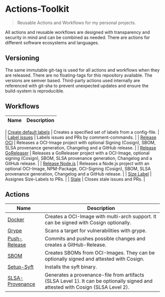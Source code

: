 
# Actions-Toolkit

> Reusable Actions and Workflows for my personal projects.

All actions and reusable workflows are designed with transparency and security in mind and can be combined as needed. There are actions for different software ecosystems and languages.

## Versioning

The same immutable git-tag is used for all actions and workflows when they are released. There are no floating-tags for this repository available. The versions are semver based. Third-party actions used internally are referenced with git-sha to prevent unexpected updates and ensure the build-system is reproducible.


## Workflows

| Name                                                                     | Description |
| ------------------------------------------------------------------------ | ----------- |

| [Create default labels](.github/workflows/toolkit-create-default-labels.yml)          | Creates a specified set of labels from a config-file. |
| [Label issues](.github/workflows/toolkit-label-issues.yml)          | Labels issues and PRs by comment-commands. |
| [Release OCI](.github/workflows/toolkit-release-oci.yml)                 | Releases a OCI-Image project with optional Signing (Cosign), SBOM, SLSA provenance generation, Changelog and a GitHub release. |
| [Release GoReleaser](.github/workflows/toolkit-release-goreleaser.yml)   | Releases a GoReleaser project with a OCI-Image, optional signing (Cosign), SBOM, SLSA provenance generation, Changelog and a GitHub release. |
| [Release Node.js](.github/workflows/toolkit-release-nodejs.yml)          | Releases a Node.js project with an optional OCI-Image, NPM-Package, OCI-Signing (Cosign), SBOM, SLSA provenance generation, Changelog and a GitHub release. |
| [Size Label](.github/workflows/toolkit-size-label.yml)          | Assignes Size-Labels to PRs. |
| [Stale](.github/workflows/toolkit-stale.yml)          | Closes stale issues and PRs. |


## Actions

| Name                                                                     | Description |
| ------------------------------------------------------------------------ | ----------- |
| [Docker](docker/README.md)   | Creates a OCI-Image with multi-arch support. It can be signed with Cosign optionally. |
| [Grype](grype/README.md)   | Scans a target for vulnerabilities with grype. |
| [Push-Release](push-release/README.md)   | Commits and pushes possible changes and creates a GitHub-Release. |
| [SBOM](sbom/README.md)   | Creates SBOMs from OCI-Images. They can be optionally signed and attested with Cosign. |
| [Setup-Syft](setup-syft/README.md)   | Installs the syft binary. |
| [SLSA-Provenance](slsa-provenance/README.md)   | Generates a provenance-file from artifacts (SLSA Level 1). It can be optionally signed and attested with Cosign (SLSA Level 2). |
